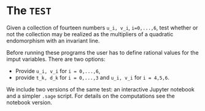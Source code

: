 # The `TEST`

Given a collection of fourteen numbers `u_i, v_i`, `i=0,...,6`, test whether or not the collection may be realized as the multipliers of a quadratic endomorphism with an invariant line.  

Before running these programs the user has to define rational values for the imput variables. There are two options:

* Provide `u_i, v_i` for `i = 0,...,6`,
* provide `t_k, d_k` for `i = 0,...,3` and `u_i, v_i` for `i = 4,5,6`.

We include two versions of the same test: an interactive Jupyter notebook and a simpler `.sage` script. For details on the computations see the notebook version.

